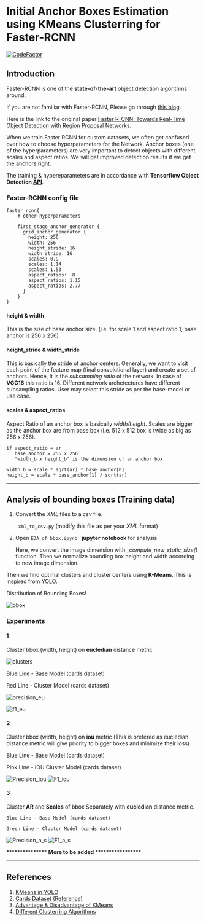 # Initial Anchor Boxes Estimation using KMeans Clusterring for Faster-RCNN

[![CodeFactor](https://www.codefactor.io/repository/github/joydeepmedhi/anchor-boxes-with-kmeans/badge)](https://www.codefactor.io/repository/github/joydeepmedhi/anchor-boxes-with-kmeans)

## Introduction
Faster-RCNN is one of the **state-of-the-art** object detection algorithms around.

If you are not familiar with Faster-RCNN, Please go through [this blog](https://tryolabs.com/blog/2018/01/18/faster-r-cnn-down-the-rabbit-hole-of-modern-object-detection/).

Here is the link to the original paper [ Faster R-CNN: Towards Real-Time Object Detection with Region Proposal Networks](https://arxiv.org/abs/1506.01497).

When we train Faster RCNN for custom datasets, we often get confused over how to choose hyperparameters for the Network. Anchor boxes (one of the hyperparameters) are very important to detect objects with different scales and aspect ratios. We will get improved detection results if we get the anchors right.

The training & hypereparameters are in accordance with **Tensorflow Object Detection [API](https://github.com/tensorflow/models/tree/master/research/object_detection)**.

### Faster-RCNN config file
```
faster_rcnn{
    # other hyperparameters

    first_stage_anchor_generator {
      grid_anchor_generator {
        height: 256
        width: 256
        height_stride: 16
        width_stride: 16
        scales: 0.9
        scales: 1.14
        scales: 1.53
        aspect_ratios: .8
        aspect_ratios: 1.15
        aspect_ratios: 2.77
      }
    }    
}
```
#### height & width
This is the size of base anchor size. (i.e. for scale 1 and aspect ratio 1, base anchor is 256 x 256)

#### height_stride & width_stride
This is basically the stride of anchor centers. Generally, we want to visit each point of the feature map (final convolutional layer) and create a set of anchors. Hence, It is the *subsampling ratio* of the network. In case of **VGG16** this ratio is 16. Different network archetectures have different subsampling ratios. User may select this stride as per the base-model or use case.

#### scales & aspect_ratios

Aspect Ratio of an anchor box is basically *width/height*. Scales are bigger as the anchor box are from base box (i.e. 512 x 512 box is twice as big as 256 x 256).
```
if aspect_ratio = ar
   base_anchor = 256 x 256
   "width_b x height_b" is the dimension of an anchor box

width_b = scale * sqrt(ar) * base_anchor[0]
height_b = scale * base_anchor[1] / sqrt(ar)
```
---
## Analysis of bounding boxes (Training data)

1. Convert the *XML* files to a *csv* file.

    ``` xml_to_csv.py``` (modify this file as per your *XML* format)
2. Open     ```EDA_of_bbox.ipynb ```    **jupyter notebook** for analysis.

    Here, we convert the image dimension with *_compute_new_static_size()* function. Then we normalize bounding box height and width according to new image dimension. 

Then we find optimal clusters and cluster centers using **K-Means**. This is inspired from [YOLO](https://pjreddie.com/darknet/yolo/).

Distribution of Bounding Boxes!

![bbox](images/readme/bbox.png)

### Experiments

#### 1

Cluster bbox (width, height) on **eucledian** distance metric

 ![clusters](images/readme/cluster.png)

  
  Blue Line - Base Model (cards dataset)

  Red Line - Cluster Model (cards dataset)
  
  ![precision_eu](images/readme/presicion_eucle.png)

  ![f1_eu](images/readme/F1_eucl.png)

#### 2
Cluster bbox (width, height) on **iou** metric (This is prefered as eucledian distance metric will give priority to bigger boxes and minimize their loss)
  
  Blue Line - Base Model (cards dataset)

  Pink Line - IOU Cluster Model (cards dataset)
    
![Precision_iou](images/readme/precision.png)
![F1_iou](images/readme/F1.png)

#### 3
  Cluster **AR** and **Scales** of bbox Separately with **eucledian** distance metric.
 
    Blue Line - Base Model (cards dataset)

    Green Line - Cluster Model (cards dataset)
  
![Precision_a_s](images/readme/precision_a_s.png)
![F1_a_s](images/readme/F1_a_s.png)


*************** **More to be added** *****************

---
## References
1. [KMeans in YOLO](https://lars76.github.io/object-detection/k-means-anchor-boxes/)
2. [Cards Dataset (Reference)](https://github.com/EdjeElectronics/TensorFlow-Object-Detection-API-Tutorial-Train-Multiple-Objects-Windows-10)
3. [Advantage & Disadvantage of KMeans](http://playwidtech.blogspot.com/2013/02/k-means-clustering-advantages-and.html)
4. [Different Clusterring Algorithms](https://towardsdatascience.com/the-5-clustering-algorithms-data-scientists-need-to-know-a36d136ef68)

